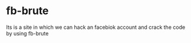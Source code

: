 # fb-brute
Its is a site in which we can hack an facebiok account and crack the code by using fb-brute

